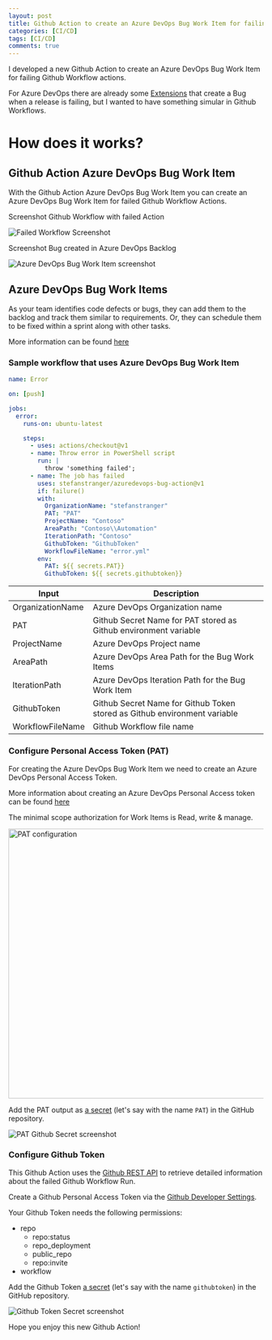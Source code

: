 ```yaml
---
layout: post
title: Github Action to create an Azure DevOps Bug Work Item for failing Github Workflow actions
categories: [CI/CD]
tags: [CI/CD]
comments: true
---
```


I developed a new Github Action to create an Azure DevOps Bug Work Item for failing Github Workflow actions.

For Azure DevOps there are already some [Extensions](https://marketplace.visualstudio.com/items?itemName=AmanBedi18.CreateBugTask) that create a Bug when a release is failing, but I wanted to have something simular in Github Workflows.

# How does it works?

## Github Action Azure DevOps Bug Work Item

With the Github Action Azure DevOps Bug Work Item you can create an Azure DevOps Bug Work Item for failed Github Workflow Actions.

Screenshot Github Workflow with failed Action

![Failed Workflow Screenshot](/assets/FailedWorkflow.png)

Screenshot Bug created in Azure DevOps Backlog

![Azure DevOps Bug Work Item screenshot](/assets/AzDBugWorkItem.png)

## Azure DevOps Bug Work Items

As your team identifies code defects or bugs, they can add them to the backlog and track them similar to requirements. Or, they can schedule them to be fixed within a sprint along with other tasks.

More information can be found [here](https://docs.microsoft.com/en-us/azure/devops/organizations/settings/show-bugs-on-backlog?view=azure-devops)

### Sample workflow that uses Azure DevOps Bug Work Item

```yaml
name: Error

on: [push]

jobs:
  error:
    runs-on: ubuntu-latest

    steps:
      - uses: actions/checkout@v1
      - name: Throw error in PowerShell script
        run: |
          throw 'something failed';
      - name: The job has failed
        uses: stefanstranger/azuredevops-bug-action@v1
        if: failure()
        with:
          OrganizationName: "stefanstranger"
          PAT: "PAT"
          ProjectName: "Contoso"
          AreaPath: "Contoso\\Automation"
          IterationPath: "Contoso"
          GithubToken: "GithubToken"
          WorkflowFileName: "error.yml"
        env:
          PAT: ${{ secrets.PAT}}
          GithubToken: ${{ secrets.githubtoken}}

```

| Input            | Description                                                               |
| ---------------- | ------------------------------------------------------------------------- |
| OrganizationName | Azure DevOps Organization name                                            |
| PAT              | Github Secret Name for PAT stored as Github environment variable          |
| ProjectName      | Azure DevOps Project name                                                 |
| AreaPath         | Azure DevOps Area Path for the Bug Work Items                             |
| IterationPath    | Azure DevOps Iteration Path for the Bug Work Item                         |
| GithubToken      | Github Secret Name for Github Token stored as Github environment variable |
| WorkflowFileName | Github Workflow file name                                                 |

### Configure Personal Access Token (PAT)

For creating the Azure DevOps Bug Work Item we need to create an Azure DevOps Personal Access Token.

More information about creating an Azure DevOps Personal Access token can be found [here](https://docs.microsoft.com/en-us/azure/devops/organizations/accounts/use-personal-access-tokens-to-authenticate?view=azure-devops&tabs=preview-page)

The minimal scope authorization for Work Items is Read, write & manage.

<img src="/assets/PAT.png" alt="PAT configuration" width="700" height="533"/>

Add the PAT output as [a secret](https://aka.ms/create-secrets-for-GitHub-workflows) (let's say with the name `PAT`) in the GitHub repository.

![PAT Github Secret screenshot](/assets/PATGHSecret.png)

### Configure Github Token

This Github Action uses the [Github REST API](https://developer.github.com/v3/) to retrieve detailed information about the failed Github Workflow Run.

Create a Github Personal Access Token via the [Github Developer Settings](https://github.com/settings/tokens).

Your Github Token needs the following permissions:

* repo
    * repo:status
    * repo_deployment
    * public_repo
    * repo:invite
* workflow

Add the Github Token [a secret](https://aka.ms/create-secrets-for-GitHub-workflows) (let's say with the name `githubtoken`) in the GitHub repository.

![Github Token Secret screenshot](/assets/GithubTokenSecret.png)

Hope you enjoy this new Github Action!